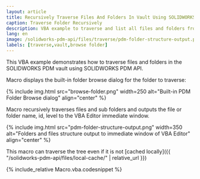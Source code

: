 ```yaml
---
layout: article
title: Recursively Traverse Files And Folders In Vault Using SOLIDWORKS PDM API
caption: Traverse Folder Recursively
description: VBA example to traverse and list all files and folders from the selected folder in SOLIDWORKS PDM vault using SOLIDWORKS PDM API
lang: en
image: /solidworks-pdm-api/files/traverse/pdm-folder-structure-output.png
labels: [traverse,vault,browse folder]
---
```

This VBA example demonstrates how to traverse files and folders in the SOLIDWORKS PDM vault using SOLIDWORKS PDM API.

Macro displays the built-in folder browse dialog for the folder to traverse:

{% include img.html src="browse-folder.png" width=250 alt="Built-in PDM Folder Browse dialog" align="center" %}

Macro recursively traverses files and sub folders and outputs the file or folder name, id, level to the VBA Editor immediate window.

{% include img.html src="pdm-folder-structure-output.png" width=350 alt="Folders and files structure output to immediate window of VBA Editor" align="center" %}

This macro can traverse the tree even if it is not [cached locally]({{ "/solidworks-pdm-api/files/local-cache/" | relative_url }})

{% include_relative Macro.vba.codesnippet %}
